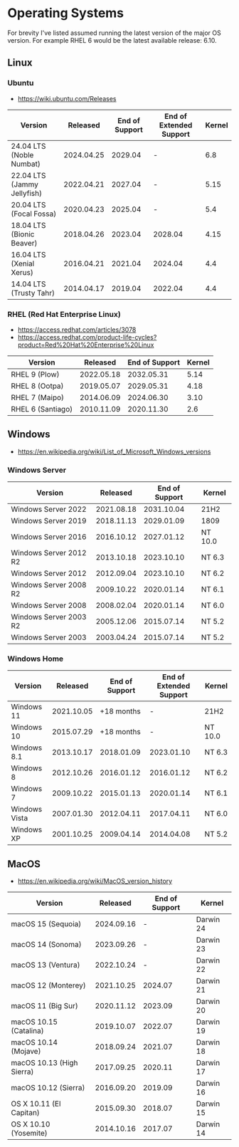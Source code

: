 # Operating Systems

For brevity I've listed assumed running the latest version of the major OS version.
For example RHEL 6 would be the latest available release: 6.10.

## Linux

### Ubuntu

- https://wiki.ubuntu.com/Releases

| Version | Released | End of Support | End of Extended Support | Kernel |
| ------- | -------- | -------------- | ----------------------- | ------ |
| 24.04 LTS (Noble Numbat)    | 2024.04.25 | 2029.04 | -       | 6.8 |
| 22.04 LTS (Jammy Jellyfish) | 2022.04.21 | 2027.04 | -       | 5.15 |
| 20.04 LTS (Focal Fossa)     | 2020.04.23 | 2025.04 | -       | 5.4 |
| 18.04 LTS (Bionic Beaver)   | 2018.04.26 | 2023.04 | 2028.04 | 4.15 |
| 16.04 LTS (Xenial Xerus)    | 2016.04.21 | 2021.04 | 2024.04 | 4.4 |
| 14.04 LTS (Trusty Tahr)     | 2014.04.17 | 2019.04 | 2022.04 | 4.4 |

### RHEL (Red Hat Enterprise Linux)

- https://access.redhat.com/articles/3078
- https://access.redhat.com/product-life-cycles?product=Red%20Hat%20Enterprise%20Linux

| Version | Released | End of Support | Kernel |
| ------- | -------- | -------------- | ------ |
| RHEL 9 (Plow)     | 2022.05.18 | 2032.05.31 | 5.14 |
| RHEL 8 (Ootpa)    | 2019.05.07 | 2029.05.31 | 4.18 |
| RHEL 7 (Maipo)    | 2014.06.09 | 2024.06.30 | 3.10 |
| RHEL 6 (Santiago) | 2010.11.09 | 2020.11.30 | 2.6  |

## Windows

- https://en.wikipedia.org/wiki/List_of_Microsoft_Windows_versions

### Windows Server

| Version | Released | End of Support | Kernel |
| ------- | -------- | -------------- | -------- |
| Windows Server 2022    | 2021.08.18 | 2031.10.04 | 21H2 |
| Windows Server 2019    | 2018.11.13 | 2029.01.09 | 1809 |
| Windows Server 2016    | 2016.10.12 | 2027.01.12 | NT 10.0 |
| Windows Server 2012 R2 | 2013.10.18 | 2023.10.10 | NT 6.3  |
| Windows Server 2012    | 2012.09.04 | 2023.10.10 | NT 6.2  |
| Windows Server 2008 R2 | 2009.10.22 | 2020.01.14 | NT 6.1  |
| Windows Server 2008    | 2008.02.04 | 2020.01.14 | NT 6.0  |
| Windows Server 2003 R2 | 2005.12.06 | 2015.07.14 | NT 5.2  |
| Windows Server 2003    | 2003.04.24 | 2015.07.14 | NT 5.2  |

### Windows Home

| Version | Released | End of Support | End of Extended Support | Kernel |
| ------- | -------- | -------------- | ----------------------- | -------- |
| Windows 11    | 2021.10.05 | +18 months | -          | 21H2    |
| Windows 10    | 2015.07.29 | +18 months | -          | NT 10.0 |
| Windows 8.1   | 2013.10.17 | 2018.01.09 | 2023.01.10 | NT 6.3  |
| Windows 8     | 2012.10.26 | 2016.01.12 | 2016.01.12 | NT 6.2  |
| Windows 7     | 2009.10.22 | 2015.01.13 | 2020.01.14 | NT 6.1  |
| Windows Vista | 2007.01.30 | 2012.04.11 | 2017.04.11 | NT 6.0  |
| Windows XP    | 2001.10.25 | 2009.04.14 | 2014.04.08 | NT 5.2  |

## MacOS

- https://en.wikipedia.org/wiki/MacOS_version_history

| Version | Released | End of Support | Kernel |
| ------- | -------- | -------------- | -------- |
| macOS 15    (Sequoia)     | 2024.09.16 | -       | Darwin 24 |
| macOS 14    (Sonoma)      | 2023.09.26 | -       | Darwin 23 |
| macOS 13    (Ventura)     | 2022.10.24 | -       | Darwin 22 |
| macOS 12    (Monterey)    | 2021.10.25 | 2024.07 | Darwin 21 |
| macOS 11    (Big Sur)     | 2020.11.12 | 2023.09 | Darwin 20 |
| macOS 10.15 (Catalina)    | 2019.10.07 | 2022.07 | Darwin 19 |
| macOS 10.14 (Mojave)      | 2018.09.24 | 2021.07 | Darwin 18 |
| macOS 10.13 (High Sierra) | 2017.09.25 | 2020.11 | Darwin 17 |
| macOS 10.12 (Sierra)      | 2016.09.20 | 2019.09 | Darwin 16 |
| OS X 10.11  (El Capitan)  | 2015.09.30 | 2018.07 | Darwin 15 |
| OS X 10.10  (Yosemite)    | 2014.10.16 | 2017.07 | Darwin 14 |

